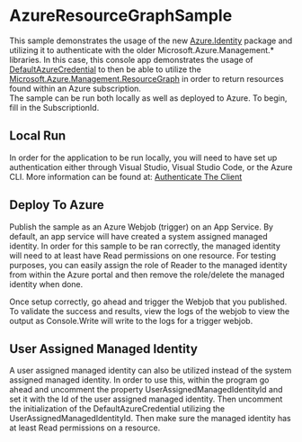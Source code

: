 # AzureResourceGraphSample

This sample demonstrates the usage of the new [Azure.Identity](https://www.nuget.org/packages/Azure.Identity) package and utilizing it to authenticate with the older Microsoft.Azure.Management.* libraries.  In this case, this console app demonstrates the usage of [DefaultAzureCredential](https://docs.microsoft.com/en-us/dotnet/api/azure.identity.defaultazurecredential?view=azure-dotnet) to then be able to utilize the [Microsoft.Azure.Management.ResourceGraph](https://www.nuget.org/packages/Microsoft.Azure.Management.ResourceGraph/) in order to return resources found within an Azure subscription.  
The sample can be run both locally as well as deployed to Azure.  To begin, fill in the SubscriptionId.

## Local Run
In order for the application to be run locally, you will need to have set up authentication either through Visual Studio, Visual Studio Code, or the Azure CLI.  More information can be found at: [Authenticate The Client](https://docs.microsoft.com/en-us/dotnet/api/overview/azure/identity-readme#authenticate-the-client)


## Deploy To Azure
Publish the sample as an Azure Webjob (trigger) on an App Service.  By default, an app service will have created a system assigned managed identity. In order for this sample to be ran correctly,
the managed identity will need to at least have Read permissions on one resource.  For testing purposes, you can easily assign the role of Reader to the managed identity from within the Azure portal and then remove the role/delete the managed identity when done.

Once setup correctly, go ahead and trigger the Webjob that you published.  To validate the success and results, view the logs of the webjob to view the output as Console.Write will write to the logs for a trigger webjob.

## User Assigned Managed Identity
A user assigned managed identity can also be utilized instead of the system assigned managed identity.  In order to use this, within the program go ahead and uncomment the property UserAssignedManagedIdentityId and set it with the Id of the user assigned managed identity.  Then uncomment the initialization of the DefaultAzureCredential utilizing the UserAssignedManagedIdentityId.  Then make sure the managed identity has at least Read permissions on a resource.
